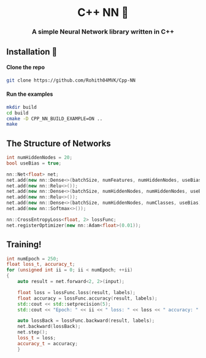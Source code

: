 <h1 align="center">C++ NN 🧠</h1>
<h3 align="center">A simple Neural Network library written in C++</h3>

## Installation 🚀

#### Clone the repo

```sh
git clone https://github.com/Rohith04MVK/Cpp-NN
```

#### Run the examples

```sh
mkdir build
cd build
cmake -D CPP_NN_BUILD_EXAMPLE=ON ..
make
```

## The Structure of Networks
```cpp
int numHiddenNodes = 20;
bool useBias = true;

nn::Net<float> net;
net.add(new nn::Dense<>(batchSize, numFeatures, numHiddenNodes, useBias));
net.add(new nn::Relu<>());
net.add(new nn::Dense<>(batchSize, numHiddenNodes, numHiddenNodes, useBias));
net.add(new nn::Relu<>());
net.add(new nn::Dense<>(batchSize, numHiddenNodes, numClasses, useBias));
net.add(new nn::Softmax<>());

nn::CrossEntropyLoss<float, 2> lossFunc;
net.registerOptimizer(new nn::Adam<float>(0.01));
```
## Training!
```cpp
int numEpoch = 250;
float loss_t, accuracy_t;
for (unsigned int ii = 0; ii < numEpoch; ++ii)
{
    auto result = net.forward<2, 2>(input);

    float loss = lossFunc.loss(result, labels);
    float accuracy = lossFunc.accuracy(result, labels);
    std::cout << std::setprecision(5);
    std::cout << "Epoch: " << ii << " loss: " << loss << " accuracy: " << accuracy << std::endl;

    auto lossBack = lossFunc.backward(result, labels);
    net.backward(lossBack);
    net.step();
    loss_t = loss;
    accuracy_t = accuracy;
    }
